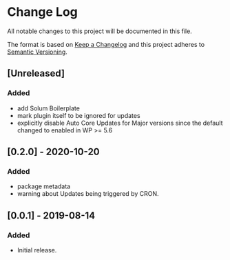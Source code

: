 # Change Log
All notable changes to this project will be documented in this file.

The format is based on [Keep a Changelog](https://keepachangelog.com/)
and this project adheres to [Semantic Versioning](https://semver.org/).

## [Unreleased]
### Added
- add Solum Boilerplate
- mark plugin itself to be ignored for updates
- explicitly disable Auto Core Updates for Major versions since the default changed to enabled in WP >= 5.6 

## [0.2.0] - 2020-10-20
### Added
- package metadata
- warning about Updates being triggered by CRON.

## [0.0.1] - 2019-08-14
### Added
 - Initial release.